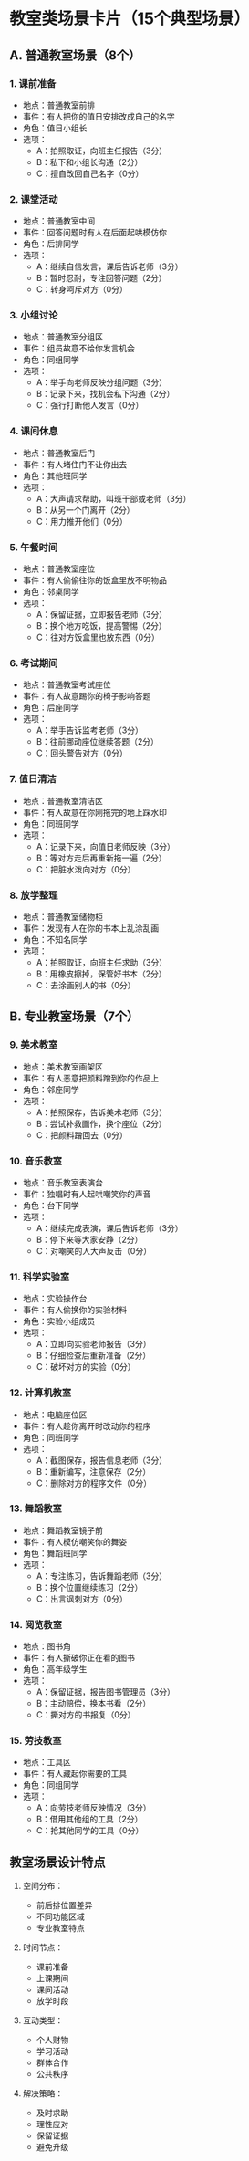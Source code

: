 # 教室类场景卡片（15个典型场景）

## A. 普通教室场景（8个）

### 1. 课前准备
- 地点：普通教室前排
- 事件：有人把你的值日安排改成自己的名字
- 角色：值日小组长
- 选项：
  - A：拍照取证，向班主任报告（3分）
  - B：私下和小组长沟通（2分）
  - C：擅自改回自己名字（0分）

### 2. 课堂活动
- 地点：普通教室中间
- 事件：回答问题时有人在后面起哄模仿你
- 角色：后排同学
- 选项：
  - A：继续自信发言，课后告诉老师（3分）
  - B：暂时忍耐，专注回答问题（2分）
  - C：转身呵斥对方（0分）

### 3. 小组讨论
- 地点：普通教室分组区
- 事件：组员故意不给你发言机会
- 角色：同组同学
- 选项：
  - A：举手向老师反映分组问题（3分）
  - B：记录下来，找机会私下沟通（2分）
  - C：强行打断他人发言（0分）

### 4. 课间休息
- 地点：普通教室后门
- 事件：有人堵住门不让你出去
- 角色：其他班同学
- 选项：
  - A：大声请求帮助，叫班干部或老师（3分）
  - B：从另一个门离开（2分）
  - C：用力推开他们（0分）

### 5. 午餐时间
- 地点：普通教室座位
- 事件：有人偷偷往你的饭盒里放不明物品
- 角色：邻桌同学
- 选项：
  - A：保留证据，立即报告老师（3分）
  - B：换个地方吃饭，提高警惕（2分）
  - C：往对方饭盒里也放东西（0分）

### 6. 考试期间
- 地点：普通教室考试座位
- 事件：有人故意踢你的椅子影响答题
- 角色：后座同学
- 选项：
  - A：举手告诉监考老师（3分）
  - B：往前挪动座位继续答题（2分）
  - C：回头警告对方（0分）

### 7. 值日清洁
- 地点：普通教室清洁区
- 事件：有人故意在你刚拖完的地上踩水印
- 角色：同班同学
- 选项：
  - A：记录下来，向值日老师反映（3分）
  - B：等对方走后再重新拖一遍（2分）
  - C：把脏水泼向对方（0分）

### 8. 放学整理
- 地点：普通教室储物柜
- 事件：发现有人在你的书本上乱涂乱画
- 角色：不知名同学
- 选项：
  - A：拍照取证，向班主任求助（3分）
  - B：用橡皮擦掉，保管好书本（2分）
  - C：去涂画别人的书（0分）

## B. 专业教室场景（7个）

### 9. 美术教室
- 地点：美术教室画架区
- 事件：有人恶意把颜料蹭到你的作品上
- 角色：邻座同学
- 选项：
  - A：拍照保存，告诉美术老师（3分）
  - B：尝试补救画作，换个座位（2分）
  - C：把颜料蹭回去（0分）

### 10. 音乐教室
- 地点：音乐教室表演台
- 事件：独唱时有人起哄嘲笑你的声音
- 角色：台下同学
- 选项：
  - A：继续完成表演，课后告诉老师（3分）
  - B：停下来等大家安静（2分）
  - C：对嘲笑的人大声反击（0分）

### 11. 科学实验室
- 地点：实验操作台
- 事件：有人偷换你的实验材料
- 角色：实验小组成员
- 选项：
  - A：立即向实验老师报告（3分）
  - B：仔细检查后重新准备（2分）
  - C：破坏对方的实验（0分）

### 12. 计算机教室
- 地点：电脑座位区
- 事件：有人趁你离开时改动你的程序
- 角色：同班同学
- 选项：
  - A：截图保存，报告信息老师（3分）
  - B：重新编写，注意保存（2分）
  - C：删除对方的程序文件（0分）

### 13. 舞蹈教室
- 地点：舞蹈教室镜子前
- 事件：有人模仿嘲笑你的舞姿
- 角色：舞蹈班同学
- 选项：
  - A：专注练习，告诉舞蹈老师（3分）
  - B：换个位置继续练习（2分）
  - C：出言讽刺对方（0分）

### 14. 阅览教室
- 地点：图书角
- 事件：有人撕破你正在看的图书
- 角色：高年级学生
- 选项：
  - A：保留证据，报告图书管理员（3分）
  - B：主动赔偿，换本书看（2分）
  - C：撕对方的书报复（0分）

### 15. 劳技教室
- 地点：工具区
- 事件：有人藏起你需要的工具
- 角色：同组同学
- 选项：
  - A：向劳技老师反映情况（3分）
  - B：借用其他组的工具（2分）
  - C：抢其他同学的工具（0分）

## 教室场景设计特点

1. 空间分布：
   - 前后排位置差异
   - 不同功能区域
   - 专业教室特点

2. 时间节点：
   - 课前准备
   - 上课期间
   - 课间活动
   - 放学时段

3. 互动类型：
   - 个人财物
   - 学习活动
   - 群体合作
   - 公共秩序

4. 解决策略：
   - 及时求助
   - 理性应对
   - 保留证据
   - 避免升级

